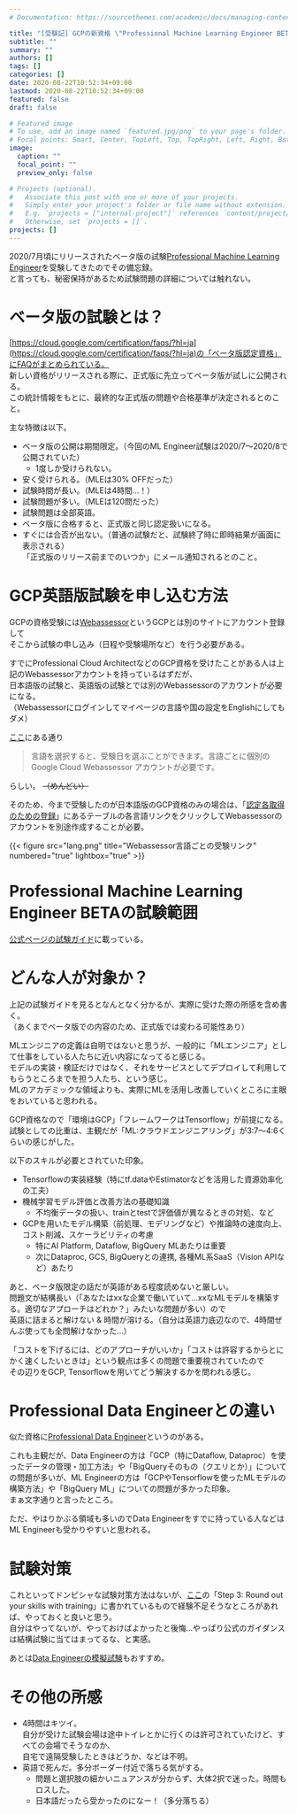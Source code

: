 ```yaml
---
# Documentation: https://sourcethemes.com/academic/docs/managing-content/

title: "[受験記] GCPの新資格 \"Professional Machine Learning Engineer BETA\" を受けてきた"
subtitle: ""
summary: ""
authors: []
tags: []
categories: []
date: 2020-08-22T10:52:34+09:00
lastmod: 2020-08-22T10:52:34+09:00
featured: false
draft: false

# Featured image
# To use, add an image named `featured.jpg/png` to your page's folder.
# Focal points: Smart, Center, TopLeft, Top, TopRight, Left, Right, BottomLeft, Bottom, BottomRight.
image:
  caption: ""
  focal_point: ""
  preview_only: false

# Projects (optional).
#   Associate this post with one or more of your projects.
#   Simply enter your project's folder or file name without extension.
#   E.g. `projects = ["internal-project"]` references `content/project/deep-learning/index.md`.
#   Otherwise, set `projects = []`.
projects: []
---
```


2020/7月頃にリリースされたベータ版の試験[Professional Machine Learning Engineer](https://cloud.google.com/certification/machine-learning-engineer)を受験してきたのでその備忘録。  
と言っても、秘密保持があるため試験問題の詳細については触れない。


# ベータ版の試験とは？

[https://cloud.google.com/certification/faqs/?hl=ja](https://cloud.google.com/certification/faqs/?hl=ja)の「ベータ版認定資格」にFAQがまとめられている。  
新しい資格がリリースされる際に、正式版に先立ってベータ版が試しに公開される。  
この統計情報をもとに、最終的な正式版の問題や合格基準が決定されるとのこと。

主な特徴は以下。

* ベータ版の公開は期間限定。（今回のML Engineer試験は2020/7〜2020/8で公開されていた）
  - 1度しか受けられない。
* 安く受けられる。（MLEは30% OFFだった）
* 試験時間が長い。（MLEは4時間...！）
* 試験問題が多い。（MLEは120問だった）
* 試験問題は全部英語。
* ベータ版に合格すると、正式版と同じ認定扱いになる。
* すぐには合否が出ない。（普通の試験だと、試験終了時に即時結果が画面に表示される）  
  「正式版のリリース前までのいつか」にメール通知されるとのこと。


# GCP英語版試験を申し込む方法

GCPの資格受験には[Webassessor](https://www.webassessor.com/wa.do?page=defaultLogin)というGCPとは別のサイトにアカウント登録して  
そこから試験の申し込み（日程や受験場所など）を行う必要がある。

すでにProfessional Cloud ArchitectなどのGCP資格を受けたことがある人は上記のWebassessorアカウントを持っているはずだが、  
日本語版の試験と、英語版の試験とでは別のWebassessorのアカウントが必要になる。  
（Webassessorにログインしてマイページの言語や国の設定をEnglishにしてもダメ）

[ここ](https://cloud.google.com/certification/register)にある通り
> 言語を選択すると、受験日を選ぶことができます。言語ごとに個別の Google Cloud Webassessor アカウントが必要です。

らしい。 ~~（めんどい）~~

そのため、今まで受験したのが日本語版のGCP資格のみの場合は、「[認定各取得のための登録](https://cloud.google.com/certification/register)」にあるテーブルの各言語リンクをクリックしてWebassessorのアカウントを別途作成することが必要。

{{< figure src="lang.png" title="Webassessor言語ごとの受験リンク" numbered="true" lightbox="true" >}}


# Professional Machine Learning Engineer BETAの試験範囲

[公式ページの試験ガイド](https://cloud.google.com/certification/guides/machine-learning-engineer)に載っている。


# どんな人が対象か？

上記の試験ガイドを見るとなんとなく分かるが、実際に受けた際の所感を含め書く。  
（あくまでベータ版での内容のため、正式版では変わる可能性あり）

MLエンジニアの定義は自明ではないと思うが、一般的に「MLエンジニア」として仕事をしている人たちに近い内容になってると感じる。  
モデルの実装・検証だけではなく、それをサービスとしてデプロイして利用してもらうところまでを担う人たち、という感じ。  
MLのアカデミックな領域よりも、実際にMLを活用し改善していくところに主眼をおいていると思われる。  

GCP資格なので「環境はGCP」「フレームワークはTensorflow」が前提になる。
試験としての比重は、主観だが「ML:クラウドエンジニアリング」が3:7〜4:6くらいの感じがした。  

以下のスキルが必要とされていた印象。

* Tensorflowの実装経験（特にtf.dataやEstimatorなどを活用した資源効率化の工夫）
* 機械学習モデル評価と改善方法の基礎知識
  - 不均衡データの扱い、trainとtestで評価値が異なるときの対処、など
* GCPを用いたモデル構築（前処理、モデリングなど）や推論時の速度向上、コスト削減、スケーラビリティの考慮
  - 特にAI Platform, Dataflow, BigQuery MLあたりは重要
  - 次にDataproc, GCS, BigQueryとの連携, 各種ML系SaaS（Vision APIなど）あたり

あと、ベータ版限定の話だが英語がある程度読めないと厳しい。  
問題文が結構長い（「あなたはxxな企業で働いていて...xxなMLモデルを構築する。適切なアプローチはどれか？」みたいな問題が多い）ので  
英語に詰まると解けない & 時間が溶ける。（自分は英語力底辺なので、4時間ぜんぶ使っても全問解けなかった...）

「コストを下げるには、どのアプローチがいいか」「コストは許容するからとにかく速くしたいときは」という観点は多くの問題で重要視されていたので  
その辺りをGCP, Tensorflowを用いてどう解決するかを問われる感じ。


# Professional Data Engineerとの違い

似た資格に[Professional Data Engineer](https://cloud.google.com/certification/data-engineer?hl=ja)というのがある。

これも主観だが、Data Engineerの方は「GCP（特にDataflow, Dataproc）を使ったデータの管理・加工方法」や「BigQueryそのもの（クエリとか）」についての問題が多いが、ML Engineerの方は「GCPやTensorflowを使ったMLモデルの構築方法」や「BigQuery ML」についての問題が多かった印象。  
まぁ文字通りと言ったところ。

ただ、やはりかぶる領域も多いのでData Engineerをすでに持っている人などはML Engineerも受かりやすいと思われる。


# 試験対策

これといってドンピシャな試験対策方法はないが、[ここ](https://cloud.google.com/certification/machine-learning-engineer)の「Step 3: Round out your skills with training」に書かれているもので経験不足そうなところがあれば、やっておくと良いと思う。  
自分はやってないが、やっておけばよかったと後悔...やっぱり公式のガイダンスは結構試験に当てはまってるな、と実感。
  
あとは[Data Engineerの模擬試験](https://cloud.google.com/certification/practice-exam/data-engineer?hl=ja)もおすすめ。


# その他の所感

* 4時間はキツイ。  
  自分が受けた試験会場は途中トイレとかに行くのは許可されていたけど、すべての会場でそうなのか、  
  自宅で遠隔受験したときはどうか、などは不明。
* 英語で死んだ。多分ボーダー付近で落ちる気がする。
  - 問題と選択肢の細かいニュアンスが分からず、大体2択で迷った。時間もロスした。
  - 日本語だったら受かったのになー！（多分落ちる）
